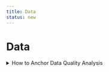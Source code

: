 ```yaml
---
title: Data
status: new
---
```


# Data

<details>

<summary> How to Anchor Data Quality Analysis</summary>

<h3><b>Approach:</b></h3>

<b>The lowest most atomic level: </b> Comparing one to five primary key id's<br>
<b>At the day-granularity:       </b> Comparing one day's worth of data using EXCEPT DISTINCT distinct<br>
<b>Aggregated table-stats:       </b> Comparing categorical and numerical columnar data <br>


</details>